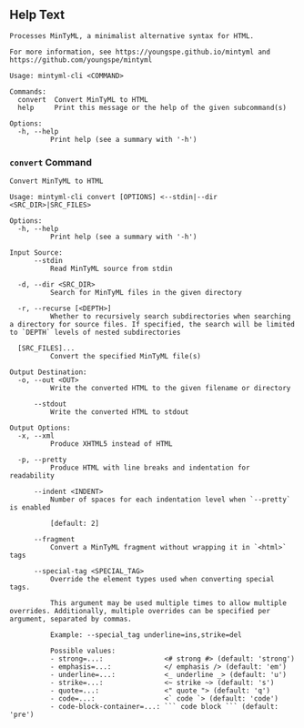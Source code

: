 ## Help Text

    Processes MinTyML, a minimalist alternative syntax for HTML.

    For more information, see https://youngspe.github.io/mintyml and https://github.com/youngspe/mintyml

    Usage: mintyml-cli <COMMAND>

    Commands:
      convert  Convert MinTyML to HTML
      help     Print this message or the help of the given subcommand(s)

    Options:
      -h, --help
              Print help (see a summary with '-h')
### `convert` Command

    Convert MinTyML to HTML

    Usage: mintyml-cli convert [OPTIONS] <--stdin|--dir <SRC_DIR>|SRC_FILES>

    Options:
      -h, --help
              Print help (see a summary with '-h')

    Input Source:
          --stdin
              Read MinTyML source from stdin

      -d, --dir <SRC_DIR>
              Search for MinTyML files in the given directory

      -r, --recurse [<DEPTH>]
              Whether to recursively search subdirectories when searching a directory for source files. If specified, the search will be limited to `DEPTH` levels of nested subdirectories

      [SRC_FILES]...
              Convert the specified MinTyML file(s)

    Output Destination:
      -o, --out <OUT>
              Write the converted HTML to the given filename or directory

          --stdout
              Write the converted HTML to stdout

    Output Options:
      -x, --xml
              Produce XHTML5 instead of HTML

      -p, --pretty
              Produce HTML with line breaks and indentation for readability

          --indent <INDENT>
              Number of spaces for each indentation level when `--pretty` is enabled
              
              [default: 2]

          --fragment
              Convert a MinTyML fragment without wrapping it in `<html>` tags

          --special-tag <SPECIAL_TAG>
              Override the element types used when converting special tags.
              
              This argument may be used multiple times to allow multiple overrides. Additionally, multiple overrides can be specified per argument, separated by commas.
              
              Example: --special_tag underline=ins,strike=del

              Possible values:
              - strong=...:               <# strong #> (default: 'strong')
              - emphasis=...:             </ emphasis /> (default: 'em')
              - underline=...:            <_ underline _> (default: 'u')
              - strike=...:               <~ strike ~> (default: 's')
              - quote=...:                <" quote "> (default: 'q')
              - code=...:                 <` code `> (default: 'code')
              - code-block-container=...: ``` code block ``` (default: 'pre')